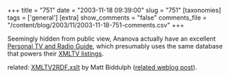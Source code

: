 +++
title = "751"
date = "2003-11-18 09:39:00"
slug = "751"
[taxonomies]
tags = ['general']
[extra]
show_comments = "false"
comments_file = "/content/blog/2003/11/2003-11-18-751-comments.csv"
+++

Seemingly hidden from public view, Ananova actually have an excellent [Personal TV and Radio Guide](http://www.ananova.com/tv_listings/_tv_full_listings.html), which presumably uses the same database that powers their [XMLTV listings](http://www.ananova.com/tv_listings/_xmltv.php).

related: [XMLTV2RDF.xslt](http://www.hackdiary.com/rdf/xmltv2rdf.xsl) by Matt Biddulph ([related weblog post](http://www.hackdiary.com/archives/000038.html)).
